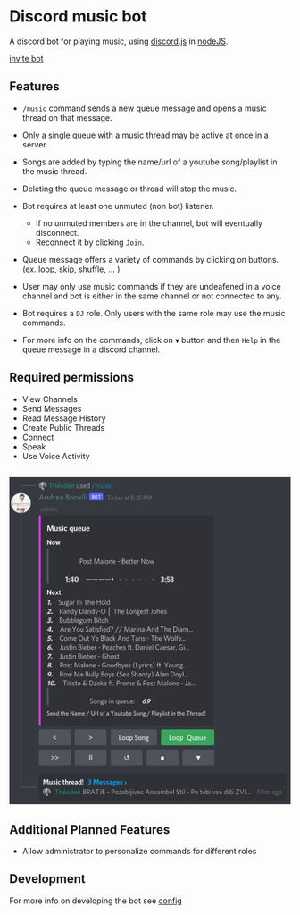 # Discord music bot

A discord bot for playing music, using [discord.js](https://discord.js.org/#/) in [nodeJS](https://nodejs.org/en/about/).

[invite bot](https://discord.com/api/oauth2/authorize?client_id=806226473069314048&permissions=51576375296&scope=bot%20applications.commands)

## Features

- `/music` command sends a new queue message and opens a music thread on that message.

- Only a single queue with a music thread may be active at once in a server.

- Songs are added by typing the name/url of a youtube song/playlist in the music thread.

- Deleting the queue message or thread will stop the music.

- Bot requires at least one unmuted (non bot) listener.
    - If no unmuted members are in the channel, bot will eventually disconnect.
    - Reconnect it by clicking `Join`.

- Queue message offers a variety of commands by clicking on buttons. (ex. loop, skip, shuffle, ... )

- User may only use music commands if they are undeafened in a voice channel and bot is either
in the same channel or not connected to any.

- Bot requires a `DJ` role. Only users with the same role may use the
music commands.

- For more info on the commands, click on `▼` button and then `Help` in the queue message in a discord channel.

## Required permissions

- View Channels
- Send Messages
- Read Message History
- Create Public Threads
- Connect
- Speak
- Use Voice Activity

##

![queue message](assets/message.png)

## Additional Planned Features

- Allow administrator to personalize commands for different roles

## Development

For more info on developing the bot see [config](docs/CONFIG.md)
